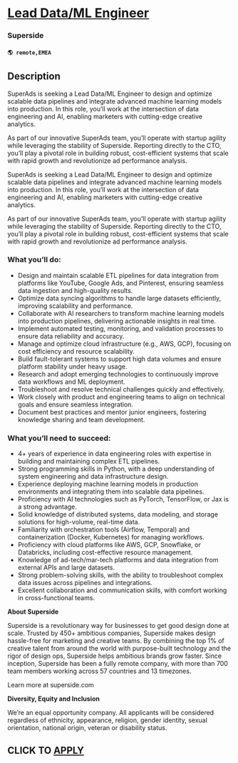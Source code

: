 # [Lead Data/ML Engineer](https://www.remotewlb.com/apply/lead-data-ml-engineer)  
### Superside  
#### `🌎 remote,EMEA`  

## Description

SuperAds is seeking a Lead Data/ML Engineer to design and optimize scalable data pipelines and integrate advanced machine learning models into production. In this role, you’ll work at the intersection of data engineering and AI, enabling marketers with cutting-edge creative analytics.

  

  

As part of our innovative SuperAds team, you’ll operate with startup agility while leveraging the stability of Superside. Reporting directly to the CTO, you’ll play a pivotal role in building robust, cost-efficient systems that scale with rapid growth and revolutionize ad performance analysis.

  

SuperAds is seeking a Lead Data/ML Engineer to design and optimize scalable data pipelines and integrate advanced machine learning models into production. In this role, you’ll work at the intersection of data engineering and AI, enabling marketers with cutting-edge creative analytics.

  

  

As part of our innovative SuperAds team, you’ll operate with startup agility while leveraging the stability of Superside. Reporting directly to the CTO, you’ll play a pivotal role in building robust, cost-efficient systems that scale with rapid growth and revolutionize ad performance analysis.

  

### What you’ll do:

* Design and maintain scalable ETL pipelines for data integration from platforms like YouTube, Google Ads, and Pinterest, ensuring seamless data ingestion and high-quality results.
* Optimize data syncing algorithms to handle large datasets efficiently, improving scalability and performance.
* Collaborate with AI researchers to transform machine learning models into production pipelines, delivering actionable insights in real time.
* Implement automated testing, monitoring, and validation processes to ensure data reliability and accuracy.
* Manage and optimize cloud infrastructure (e.g., AWS, GCP), focusing on cost efficiency and resource scalability.
* Build fault-tolerant systems to support high data volumes and ensure platform stability under heavy usage.
* Research and adopt emerging technologies to continuously improve data workflows and ML deployment.
* Troubleshoot and resolve technical challenges quickly and effectively.
* Work closely with product and engineering teams to align on technical goals and ensure seamless integration.
* Document best practices and mentor junior engineers, fostering knowledge sharing and team development.

  

### What you’ll need to succeed:

* 4+ years of experience in data engineering roles with expertise in building and maintaining complex ETL pipelines.
* Strong programming skills in Python, with a deep understanding of system engineering and data infrastructure design.
* Experience deploying machine learning models in production environments and integrating them into scalable data pipelines.
* Proficiency with AI technologies such as PyTorch, TensorFlow, or Jax is a strong advantage.
* Solid knowledge of distributed systems, data modeling, and storage solutions for high-volume, real-time data.
* Familiarity with orchestration tools (Airflow, Temporal) and containerization (Docker, Kubernetes) for managing workflows.
* Proficiency with cloud platforms like AWS, GCP, Snowflake, or Databricks, including cost-effective resource management.
* Knowledge of ad-tech/mar-tech platforms and data integration from external APIs and large datasets.
* Strong problem-solving skills, with the ability to troubleshoot complex data issues across pipelines and integrations.
* Excellent collaboration and communication skills, with comfort working in cross-functional teams.

  

  

 **About Superside**

  

Superside is a revolutionary way for businesses to get good design done at scale. Trusted by 450+ ambitious companies, Superside makes design hassle-free for marketing and creative teams. By combining the top 1% of creative talent from around the world with purpose-built technology and the rigor of design ops, Superside helps ambitious brands grow faster. Since inception, Superside has been a fully remote company, with more than 700 team members working across 57 countries and 13 timezones.

  

Learn more at superside.com

  

 **Diversity, Equity and Inclusion**

  

We’re an equal opportunity company. All applicants will be considered regardless of ethnicity, appearance, religion, gender identity, sexual orientation, national origin, veteran or disability status.

  
## CLICK TO [APPLY](https://www.remotewlb.com/apply/lead-data-ml-engineer)

